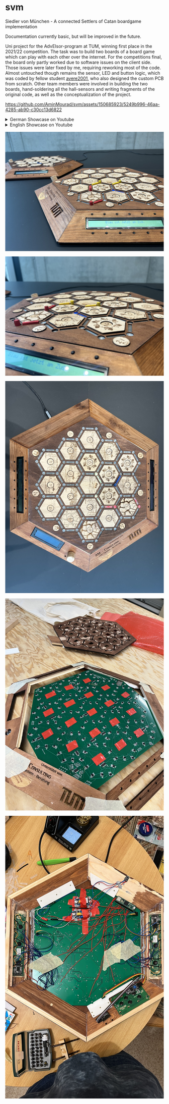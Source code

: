 # svm
Siedler von München - A connected Settlers of Catan boardgame implementation

Documentation currently basic, but will be improved in the future. 

Uni project for the AdvEIsor-program at TUM, winning first place in the 2021/22 competition. The task was to build two boards of a board game which can play with each other over the internet.
For the competitions final, the board only partly worked due to software issues on the client side. Those issues were later fixed by me, requiring reworking most of the code. Almost untouched though remains the sensor, LED and button logic, which was coded by fellow student [avere2001](https://github.com/avere2001), who also designed the custom PCB from scratch. Other team members were involved in building the two boards, hand-soldering all the hall-sensors and writing fragments of the original code, as well as the conceptualization of the project.


https://github.com/AminMourad/svm/assets/150685923/5249b996-46aa-4285-ab90-c30cc13d6822

<details>
<summary>German Showcase on Youtube</summary>
  
[![German Explainer on Youtube](https://i.imgur.com/Ra8uUQc.jpeg)](https://youtu.be/6_ybZnLNedE)
</details>
<details>
<summary>English Showcase on Youtube</summary>
  
[![English Explainer on Youtube](https://i.imgur.com/nrAp1VY.jpeg)](https://youtu.be/GJIagp3J2kE)
</details>


![both boards behind each other](https://github.com/AminMourad/svm/blob/main/media/boards.jpeg?raw=true)

![closeup of one of the boards after start](https://github.com/AminMourad/svm/blob/main/media/board-closeup.jpeg?raw=true)

![board from above, showing the placement of all the display](https://github.com/AminMourad/svm/blob/main/media/board-overhead.jpeg?raw=true)

![PCB inside the board](https://github.com/AminMourad/svm/blob/main/media/pcb-in-board.jpg?raw=true)

![under the hood of the board, PCB from underneith](https://github.com/AminMourad/svm/blob/main/media/under-the-hood.JPG?raw=true)




